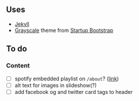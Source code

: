 ## Uses

* [Jekyll](https://github.com/jekyll/jekyll)
* [Grayscale](http://startbootstrap.com/template-overviews/grayscale/) theme from [Startup Bootstrap](http://startbootstrap.com/)

## To do

### Content

- [ ] spotify embedded playlist on `/about`?
([link](https://developer.spotify.com/technologies/widgets/spotify-play-button/))
- [ ] alt text for images in slideshow(?)
- [ ] add facebook og and twitter card tags to header
